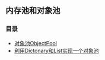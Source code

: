 ## 内存池和对象池   

### 目录  
* [对象池ObjectPool](https://github.com/XINCGer/Unity3DTraining/tree/master/MemoryPool_ObjectPool/Object%20Pool)   
* [利用Dictonary和List实现一个对象池](https://github.com/XINCGer/Unity3DTraining/tree/master/MemoryPool_ObjectPool/Object%20Pool2)  


